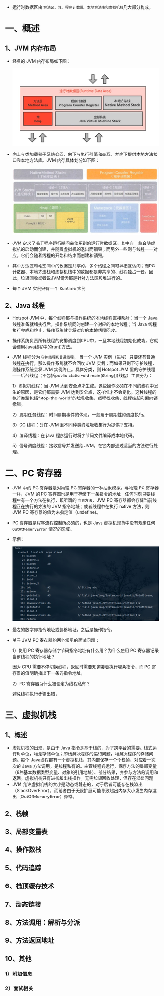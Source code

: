 - 运行时数据区由 `方法区、堆、程序计数器、本地方法栈和虚拟机栈`几大部分构成。

# 一、概述

## 1、JVM 内存布局

- 经典的 JVM 内存布局如下图：

    <img src="./imgs/02.jpg">

- 向上与类加载器子系统交互，向下与执行引擎和交互，并向下提供本地方法接口和本地方法库。JVM 内存具体划分如下图：

    <img src="./imgs/03.jpg">

- JVM 定义了若干程序运行期间会使用到的运行时数据区，其中有一些会随虚拟机的启动而创建，并随着虚拟机的退出而销毁；而另外一些则与线程一一对应，它们会随着线程的开始和结束而创建和销毁。
- 其中方法区和堆空间中的数据是共享的，多个线程之间可以相互访问；而PC计数器、本地方法栈和虚拟机栈中的数据都是非共享的、线程独占一份。因此，垃圾回收或者说JVM调优都是针对方法区和堆进行的。
- 每个 JVM 实例只有一个 Runtime 实例

## 2、Java 线程

- Hotspot JVM 中，每个线程都与操作系统的本地线程直接映射：当一个 Java 线程准备就绪执行后，操作系统同时创建一个对应的本地线程；当 Java 线程执行完成和终止，操作系统就会将对应的本地线程回收。
- 操作系统负责所有线程的安排调度到CPU中，一旦本地线程初始化成功，它就会调用Java线程中的run()方法。
- JVM 线程分为 `守护线程和普通线程`， 当一个 JVM 实例（进程）只要还有普通线程在执行，那么操作系统就不会回收 JVM 实例；而如果只剩下守护线程，则操作系统会将 JVM 实例终止。具体分类，则 Hotspot JVM 里的守护线程——后台线程（不包括public static void main(String[])线程）主要分为：

    1）虚拟机线程：当 JVM 达到安全点才生成。这些操作必须在不同的线程中发生的原因，是它们都需要 JVM 达到安全点，这样堆才不会变化。这种线程的执行类型包括“stop-the-world”的垃圾收集、线程栈收集、线程挂起和偏向锁撤销。

    2）周期任务线程：时间周期事件的体现，一般用于周期性的调度执行。

    3）GC 线程：对在 JVM 里不同种类的垃圾收集行为提供了支持。

    4）编译线程：在 java 程序运行时将字节码文件编译成本地代码。

    5）信号调度线程：接收信号并发送给 JVM，在它内部通过适当的方法进行处理。

# 二、PC 寄存器

- JVM 中的 PC 寄存器是对物理 PC 寄存器的一种抽象模拟。与物理 PC 寄存器一样，JVM 的 PC 寄存器也是用于存储下一条指令的地址；任何时刻只要线程中有一个方法在执行，即所谓的 `当前方法`，JVM PC 寄存器都会存储当前线程正在执行的方法的 JVM 指令地址；或者线程中在执行 native 方法，则 JVM PC 寄存器的值为未指定值（undefine)。
- PC 寄存器是程序流程控制所必须的，也是 Java 虚拟机规范中没有规定任何 `OutOtMemeryError` 情况的区域。

- 示例：

    <img src="./imgs/04.jpg">

- 最左的数字即指令地址或偏移地址，之后是操作指令。
- 关于 JVM PC 寄存器的两个常见的面试问题：

    1）使用 PC 寄存器存储字节码指令地址有什么用？为什么使用 PC 寄存器记录当前线程的执行地址？
    
     因为 CPU 需要不停切换线程，返回时需要知道接着执行哪条指令，而 PC 寄存器的值明确指出下一条的指令地址。

    2）PC 寄存器为什么被设定为线程私有？

    避免线程执行步骤出错，

# 三、虚拟机栈

## 1、概述

- 虚拟机栈的出现，是由于 Java 指令是基于栈的，为了跨平台的需要。栈式运行时单位，堆是存储单位；即栈解决程序的运行问题，堆解决程序的存储问题。每个 Java线程都有一个虚拟机栈，其内部保存一个个栈帧，对应着一次次的 Java 方法调用，是线程私有的。主管线程的运行，保存方法的局部变量（8种基本数据类型变量、对象的引用地址）、部分结果，并参与方法的调用和返回。虚拟机栈只有进栈和出栈操作，无需垃圾回收处理，但存在溢出问题
- JVM 允许虚拟机栈的大小是动态或静态的，对于后者可能存在栈溢出（StackOverError），而前者由于无限扩展可能导致超出内存大小发生内存溢出（OutOfMemoryError）异常。

## 2、栈帧

## 3、局部变量表

## 4、操作数栈

## 5、代码追踪

## 6、栈顶缓存技术

## 7、动态链接

## 8、方法调用：解析与分派

## 9、方法返回地址

## 10、其他

### 1）附加信息

### 2）面试相关
